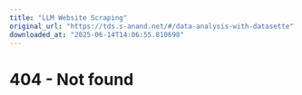 ```yaml
---
title: "LLM Website Scraping"
original_url: "https://tds.s-anand.net/#/data-analysis-with-datasette"
downloaded_at: "2025-06-14T14:06:55.810698"
---
```


404 - Not found
===============